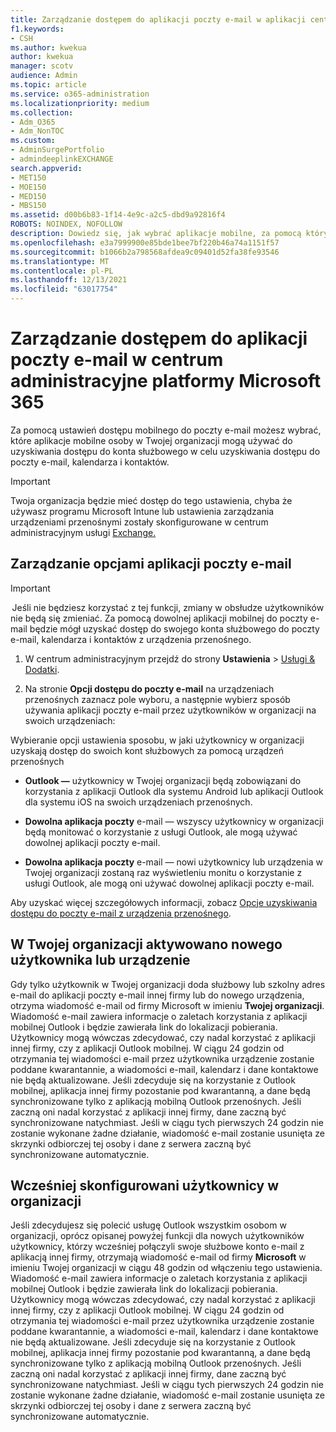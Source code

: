 ```yaml
---
title: Zarządzanie dostępem do aplikacji poczty e-mail w aplikacji centrum administracyjne platformy Microsoft 365
f1.keywords:
- CSH
ms.author: kwekua
author: kwekua
manager: scotv
audience: Admin
ms.topic: article
ms.service: o365-administration
ms.localizationpriority: medium
ms.collection:
- Adm_O365
- Adm_NonTOC
ms.custom:
- AdminSurgePortfolio
- admindeeplinkEXCHANGE
search.appverid:
- MET150
- MOE150
- MED150
- MBS150
ms.assetid: d00b6b83-1f14-4e9c-a2c5-dbd9a92816f4
ROBOTS: NOINDEX, NOFOLLOW
description: Dowiedz się, jak wybrać aplikacje mobilne, za pomocą których inne osoby mogą uzyskać dostęp do poczty e-mail, kalendarza i kontaktów.
ms.openlocfilehash: e3a7999900e85bde1bee7bf220b46a74a1151f57
ms.sourcegitcommit: b1066b2a798568afdea9c09401d52fa38fe93546
ms.translationtype: MT
ms.contentlocale: pl-PL
ms.lasthandoff: 12/13/2021
ms.locfileid: "63017754"
---
```

# <a name="manage-email-app-access-in-the-microsoft-365-admin-center"></a>Zarządzanie dostępem do aplikacji poczty e-mail w centrum administracyjne platformy Microsoft 365

Za pomocą ustawień dostępu mobilnego do poczty e-mail możesz wybrać, które aplikacje mobilne osoby w Twojej organizacji mogą używać do uzyskiwania dostępu do konta służbowego w celu uzyskiwania dostępu do poczty e-mail, kalendarza i kontaktów.
  
> [!IMPORTANT]
> Twoja organizacja będzie mieć dostęp do tego ustawienia, chyba że używasz programu Microsoft Intune lub ustawienia zarządzania urządzeniami przenośnymi zostały skonfigurowane w centrum administracyjnym usługi <a href="https://go.microsoft.com/fwlink/p/?linkid=2059104" target="_blank">Exchange.</a> 
  
## <a name="manage-email-app-options"></a>Zarządzanie opcjami aplikacji poczty e-mail

> [!IMPORTANT]
>  Jeśli nie będziesz korzystać z tej funkcji, zmiany w obsłudze użytkowników nie będą się zmieniać. Za pomocą dowolnej aplikacji mobilnej do poczty e-mail będzie mógł uzyskać dostęp do swojego konta służbowego do poczty e-mail, kalendarza i kontaktów z urządzenia przenośnego. 
    
1. W centrum administracyjnym przejdź do strony **Ustawienia** \> <a href="https://go.microsoft.com/fwlink/p/?linkid=2053743" target="_blank">Usługi &amp; Dodatki</a>. 

2. Na stronie **Opcji dostępu do poczty e-mail** na urządzeniach przenośnych zaznacz pole wyboru, a następnie wybierz sposób używania aplikacji poczty e-mail przez użytkowników w organizacji na swoich urządzeniach:
  
Wybieranie opcji ustawienia sposobu, w jaki użytkownicy w organizacji uzyskają dostęp do swoich kont służbowych za pomocą urządzeń przenośnych
  
- **Outlook —** użytkownicy w Twojej organizacji będą zobowiązani do korzystania z aplikacji Outlook dla systemu Android lub aplikacji Outlook dla systemu iOS na swoich urządzeniach przenośnych. 
    
- **Dowolna aplikacja poczty** e-mail — wszyscy użytkownicy w organizacji będą monitować o korzystanie z usługi Outlook, ale mogą używać dowolnej aplikacji poczty e-mail. 
    
- **Dowolna aplikacja poczty** e-mail — nowi użytkownicy lub urządzenia w Twojej organizacji zostaną raz wyświetleniu monitu o korzystanie z usługi Outlook, ale mogą oni używać dowolnej aplikacji poczty e-mail. 
    
Aby uzyskać więcej szczegółowych informacji, zobacz [Opcje uzyskiwania dostępu do poczty e-mail z urządzenia przenośnego](access-email-from-a-mobile-device.md).
  
## <a name="new-user-or-device-is-activated-in-your-organization"></a>W Twojej organizacji aktywowano nowego użytkownika lub urządzenie

Gdy tylko użytkownik w Twojej organizacji doda służbowy lub szkolny adres e-mail do aplikacji poczty e-mail innej firmy lub do nowego urządzenia, otrzyma wiadomość e-mail od firmy Microsoft w imieniu **Twojej organizacji**. Wiadomość e-mail zawiera informacje o zaletach korzystania z aplikacji mobilnej Outlook i będzie zawierała link do lokalizacji pobierania. Użytkownicy mogą wówczas zdecydować, czy nadal korzystać z aplikacji innej firmy, czy z aplikacji Outlook mobilnej. W ciągu 24 godzin od otrzymania tej wiadomości e-mail przez użytkownika urządzenie zostanie poddane kwarantannie, a wiadomości e-mail, kalendarz i dane kontaktowe nie będą aktualizowane. Jeśli zdecyduje się na korzystanie z Outlook mobilnej, aplikacja innej firmy pozostanie pod kwarantanną, a dane będą synchronizowane tylko z aplikacją mobilną Outlook przenośnych. Jeśli zaczną oni nadal korzystać z aplikacji innej firmy, dane zaczną być synchronizowane natychmiast. Jeśli w ciągu tych pierwszych 24 godzin nie zostanie wykonane żadne działanie, wiadomość e-mail zostanie usunięta ze skrzynki odbiorczej tej osoby i dane z serwera zaczną być synchronizowane automatycznie.
  
## <a name="previously-configured-users-in-your-organization"></a>Wcześniej skonfigurowani użytkownicy w organizacji

Jeśli zdecydujesz się polecić usługę Outlook wszystkim osobom w organizacji, oprócz opisanej powyżej funkcji dla nowych użytkowników użytkownicy, którzy wcześniej połączyli swoje służbowe konto e-mail z aplikacją innej firmy, otrzymają wiadomość e-mail od firmy **Microsoft** w imieniu Twojej organizacji w ciągu 48 godzin od włączeniu tego ustawienia. Wiadomość e-mail zawiera informacje o zaletach korzystania z aplikacji mobilnej Outlook i będzie zawierała link do lokalizacji pobierania. Użytkownicy mogą wówczas zdecydować, czy nadal korzystać z aplikacji innej firmy, czy z aplikacji Outlook mobilnej. W ciągu 24 godzin od otrzymania tej wiadomości e-mail przez użytkownika urządzenie zostanie poddane kwarantannie, a wiadomości e-mail, kalendarz i dane kontaktowe nie będą aktualizowane. Jeśli zdecyduje się na korzystanie z Outlook mobilnej, aplikacja innej firmy pozostanie pod kwarantanną, a dane będą synchronizowane tylko z aplikacją mobilną Outlook przenośnych. Jeśli zaczną oni nadal korzystać z aplikacji innej firmy, dane zaczną być synchronizowane natychmiast. Jeśli w ciągu tych pierwszych 24 godzin nie zostanie wykonane żadne działanie, wiadomość e-mail zostanie usunięta ze skrzynki odbiorczej tej osoby i dane z serwera zaczną być synchronizowane automatycznie. 
  

